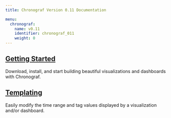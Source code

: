 ```yaml
---
title: Chronograf Version 0.11 Documentation

menu:
  chronograf:
    name: v0.11
    identifier: chronograf_011
    weight: 0
---
```


## [Getting Started](/chronograf/v0.11/introduction/getting_started/)
Download, install, and start building beautiful visualizations and dashboards with Chronograf.

## [Templating](/chronograf/v0.11/introduction/templating/)
Easily modify the time range and tag values displayed by a visualization and/or dashboard.
